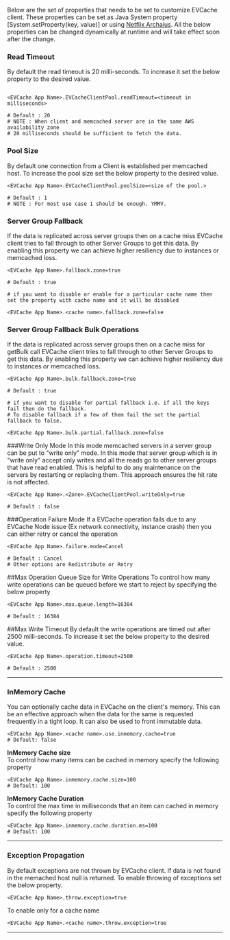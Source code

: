 Below are the set of properties that needs to be set to customize EVCache client. These properties can be set as Java System property [System.setProperty(key, value)] or using [Netflix Archaius](https://github.com/Netflix/archaius). All the below properties can be changed dynamically at runtime and will take effect soon after the change.

### Read Timeout 
By default the read timeout is 20 milli-seconds. To increase it set the below property to the desired value. 
```property

<EVCache App Name>.EVCacheClientPool.readTimeout=<timeout in milliseconds>

# Default : 20
# NOTE : When client and memcached server are in the same AWS availability zone
# 20 milliseconds should be sufficient to fetch the data.

```

### Pool Size
By default one connection from a Client is established per memcached host. To increase the pool size set the below property to the desired value. 
```property
<EVCache App Name>.EVCacheClientPool.poolSize=<size of the pool.>

# Default : 1
# NOTE : For most use case 1 should be enough. YMMV.

```

### Server Group Fallback 
If the data is replicated across server groups then on a cache miss EVCache client tries to fall through to other Server Groups to get this data. By enabling this property we can achieve higher resiliency due to instances or memcached loss. 

```property
<EVCache App Name>.fallback.zone=true

# Default : true

# if you want to disable or enable for a particular cache name then set the property with cache name and it will be disabled

<EVCache App Name>.<cache name>.fallback.zone=false

```

### Server Group Fallback Bulk Operations
If the data is replicated across server groups then on a cache miss for getBulk call EVCache client tries to fall through to other Server Groups to get this data. By enabling this property we can achieve higher resiliency due to instances or memcached loss. 

```property
<EVCache App Name>.bulk.fallback.zone=true

# Default : true

# if you want to disable for partial fallback i.e. if all the keys fail then do the fallback.
# To disable fallback if a few of them fail the set the partial fallback to false. 

<EVCache App Name>.bulk.partial.fallback.zone=false

```

###Write Only Mode 
In this mode memcached servers in a server group can be put to "write only" mode. 
In this mode that server group which is in "write only" accept only writes and all the reads go to other server groups that have read enabled. This is helpful to do any maintenance on the servers by restarting or replacing them. 
This approach ensures the hit rate is not affected. 

```property
<EVCache App Name>.<Zone>.EVCacheClientPool.writeOnly=true

# Default : false

```

###Operation Failure Mode
If a EVCache operation fails due to any EVCache Node issue (Ex network connectivity, instance crash) then you can either retry or cancel the operation

```property
<EVCache App Name>.failure.mode=Cancel

# Default : Cancel
# Other options are Redistribute or Retry

```

##Max Operation Queue Size for Write Operations 
To control how many write operations can be queued before we start to reject by specifying the below property

```property
<EVCache App Name>.max.queue.length=16384

# Default : 16384

```

##Max Write Timeout 
By default the write operations are timed out after 2500 milli-seconds. To increase it set the below property to the desired value. 

```property
<EVCache App Name>.operation.timeout=2500

# Default : 2500

```

***

### InMemory Cache
You can optionally cache data in EVCache on the client's memory. This can be an effective approach when the data for the same is requested frequently in a tight loop. It can also be used to front immutable data.

```property
<EVCache App Name>.<cache name>.use.inmemory.cache=true
# Default: false

```

**InMemory Cache size**  
To control how many items can be cached in memory specify the following property

```property
<EVCache App Name>.inmemory.cache.size=100
# Default: 100

```


**InMemory Cache Duration**  
To control the max time in milliseconds that an item can cached in memory specify the following property

```property
<EVCache App Name>.inmemory.cache.duration.ms=100
# Default: 100

```

***

### Exception Propagation
By default exceptions are not thrown by EVCache client. If data is not found in the memached host null is returned. To enable throwing of exceptions set the below property. 

```property
<EVCache App Name>.throw.exception=true
```

To enable only for a cache name 
```property
<EVCache App Name>.<cache name>.throw.exception=true
```


***
